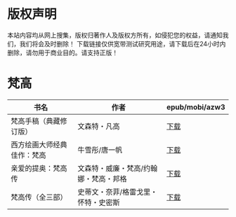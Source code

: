 # 版权声明

本站内容均从网上搜集，版权归著作人及版权方所有，如侵犯您的权益，请通知我们，我们将会及时删除！ 下载链接仅供宽带测试研究用途，请下载后在24小时内删除，请勿用于商业目的。请支持正版！

# 梵高

| 书名 | 作者 | epub/mobi/azw3 |
| --- | --- | --- |
| 梵高手稿（典藏修订版） | 文森特・凡高 | [下载](https://url89.ctfile.com/f/31084289-1375513045-85b0e4?p=8866) |
| 西方绘画大师经典佳作：梵高 | 牛雪彤/唐一帆 | [下载](https://url89.ctfile.com/f/31084289-1357026721-4828bc?p=8866) |
| 亲爱的提奥：梵高传 | 文森特・威廉・梵高/约翰娜・梵高・邦格 | [下载](https://url89.ctfile.com/f/31084289-1357017379-8fa602?p=8866) |
| 梵高传（全三部） | 史蒂文・奈菲/格雷戈里・怀特・史密斯 | [下载](https://url89.ctfile.com/f/31084289-1357014130-c02352?p=8866) |
